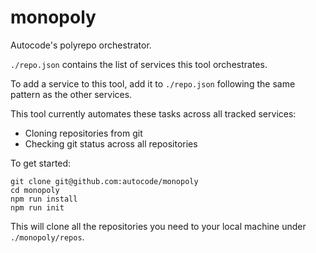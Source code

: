 # monopoly

Autocode's polyrepo orchestrator.

`./repo.json` contains the list of services this tool orchestrates.

To add a service to this tool, add it to `./repo.json` following the same
pattern as the other services.

This tool currently automates these tasks across all tracked services:

* Cloning repositories from git
* Checking git status across all repositories

To get started:

```
git clone git@github.com:autocode/monopoly
cd monopoly
npm run install
npm run init
```

This will clone all the repositories you need to your local machine under `./monopoly/repos`.
